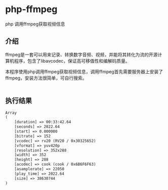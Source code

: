 # php-ffmpeg
php 调用ffmpeg获取视频信息

## 介绍
ffmpeg是一套可以用来记录、转换数字音频、视频，并能将其转化为流的开源计算机程序，包含了libavcodec，保证高可移值性和编解码质量。

本程序使用php调用ffmpeg获取视频信息，调用ffmpeg首先需要服务器上安装了ffmpeg，安装方法很简单，可自行搜索。
<br>
<br>

## 执行结果

```txt
Array
(
    [duration] => 00:33:42.64
    [seconds] => 2022.64
    [start] => 0.000000
    [bitrate] => 152
    [vcodec] => rv20 (RV20 / 0x30325652)
    [vformat] => yuv420p
    [resolution] => 352x288
    [width] => 352
    [height] => 288
    [acodec] => cook (cook / 0x6B6F6F63)
    [asamplerate] => 22050
    [play_time] => 2022.64
    [size] => 38630744
)
```
